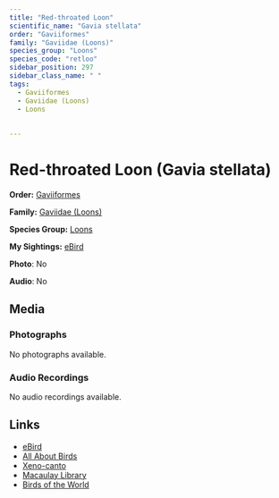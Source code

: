 ```yaml
---
title: "Red-throated Loon"
scientific_name: "Gavia stellata"
order: "Gaviiformes"
family: "Gaviidae (Loons)"
species_group: "Loons"
species_code: "retloo"
sidebar_position: 297
sidebar_class_name: " "
tags: 
  - Gaviiformes
  - Gaviidae (Loons)
  - Loons
  
  
---
```


# Red-throated Loon (Gavia stellata)

**Order:** [Gaviiformes](/tags/gaviiformes)

**Family:** [Gaviidae (Loons)](/tags/gaviidae-loons)

**Species Group:** [Loons](/tags/loons)

**My Sightings:** [eBird](https://ebird.org/lifelist?r=world&time=life&spp=retloo)

**Photo**: No 

**Audio**: No

## Media
### Photographs
No photographs available.

### Audio Recordings
No audio recordings available.

## Links
* [eBird](https://ebird.org/species/retloo) 
* [All About Birds](https://www.allaboutbirds.org/guide/retloo) 
* [Xeno-canto](https://www.xeno-canto.org/species/gavia-stellata) 
* [Macaulay Library](https://search.macaulaylibrary.org/catalog?taxonCode=retloo&sort=rating_rank_desc)
* [Birds of the World](https://birdsoftheworld.org/bow/species/retloo)
